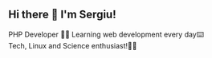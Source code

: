 ## Hi there 👋 I'm Sergiu!

<!-- Actual text -->

PHP Developer 🧑‍💻 Learning web development every day⌨️
<br>
Tech, Linux and Science enthusiast!🔬🔭
